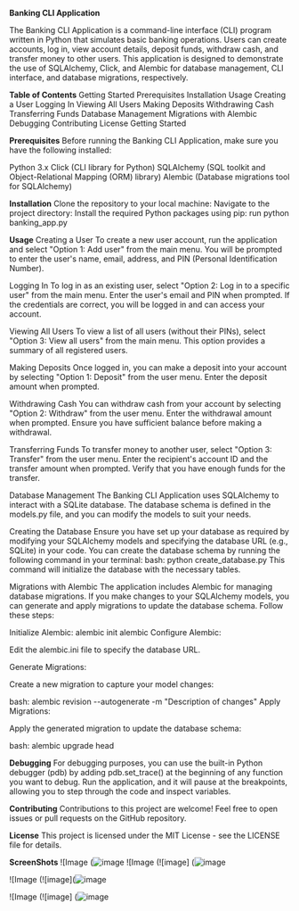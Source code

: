 **Banking CLI Application**


The Banking CLI Application is a command-line interface (CLI) program written in Python that simulates basic banking operations. Users can create accounts, log in, view account details, deposit funds, withdraw cash, and transfer money to other users. This application is designed to demonstrate the use of SQLAlchemy, Click, and Alembic for database management, CLI interface, and database migrations, respectively.

**Table of Contents**
Getting Started
Prerequisites
Installation
Usage
Creating a User
Logging In
Viewing All Users
Making Deposits
Withdrawing Cash
Transferring Funds
Database Management
Migrations with Alembic
Debugging
Contributing
License
Getting Started

**Prerequisites**
Before running the Banking CLI Application, make sure you have the following installed:

Python 3.x
Click (CLI library for Python)
SQLAlchemy (SQL toolkit and Object-Relational Mapping (ORM) library)
Alembic (Database migrations tool for SQLAlchemy)


**Installation**
Clone the repository to your local machine:
Navigate to the project directory:
Install the required Python packages using pip:
run python banking_app.py

**Usage**
Creating a User
To create a new user account, run the application and select "Option 1: Add user" from the main menu. You will be prompted to enter the user's name, email, address, and PIN (Personal Identification Number).

Logging In
To log in as an existing user, select "Option 2: Log in to a specific user" from the main menu. Enter the user's email and PIN when prompted. If the credentials are correct, you will be logged in and can access your account.

Viewing All Users
To view a list of all users (without their PINs), select "Option 3: View all users" from the main menu. This option provides a summary of all registered users.

Making Deposits
Once logged in, you can make a deposit into your account by selecting "Option 1: Deposit" from the user menu. Enter the deposit amount when prompted.

Withdrawing Cash
You can withdraw cash from your account by selecting "Option 2: Withdraw" from the user menu. Enter the withdrawal amount when prompted. Ensure you have sufficient balance before making a withdrawal.

Transferring Funds
To transfer money to another user, select "Option 3: Transfer" from the user menu. Enter the recipient's account ID and the transfer amount when prompted. Verify that you have enough funds for the transfer.

Database Management
The Banking CLI Application uses SQLAlchemy to interact with a SQLite database. The database schema is defined in the models.py file, and you can modify the models to suit your needs.

Creating the Database
Ensure you have set up your database as required by modifying your SQLAlchemy models and specifying the database URL (e.g., SQLite) in your code. You can create the database schema by running the following command in your terminal:
bash: python create_database.py
This command will initialize the database with the necessary tables.

Migrations with Alembic
The application includes Alembic for managing database migrations. If you make changes to your SQLAlchemy models, you can generate and apply migrations to update the database schema. Follow these steps:

Initialize Alembic:
alembic init alembic
Configure Alembic:

Edit the alembic.ini file to specify the database URL.

Generate Migrations:

Create a new migration to capture your model changes:

bash: alembic revision --autogenerate -m "Description of changes"
Apply Migrations:

Apply the generated migration to update the database schema:

bash: alembic upgrade head

**Debugging**
For debugging purposes, you can use the built-in Python debugger (pdb) by adding pdb.set_trace() at the beginning of any function you want to debug. Run the application, and it will pause at the breakpoints, allowing you to step through the code and inspect variables.

**Contributing**
Contributions to this project are welcome! Feel free to open issues or pull requests on the GitHub repository.

**License**
This project is licensed under the MIT License - see the LICENSE file for details.

**ScreenShots**
![Image (![image](https://github.com/iammuirurimaina/phase3_project/assets/135036980/1c6c5fed-3d9f-4b5e-883f-ea4e5cebc568)
![Image (![image] (![image](https://github.com/iammuirurimaina/phase3_project/assets/135036980/34d3a833-dfcf-40b4-b5bd-60bae6d28002)

![Image (![image](![image](https://github.com/iammuirurimaina/phase3_project/assets/135036980/8dda3d67-11e9-4429-8e89-f21febbf7ffe)

![Image (![image] (![image](https://github.com/iammuirurimaina/phase3_project/assets/135036980/88621529-71b9-4a01-b485-9d391994bbca)

